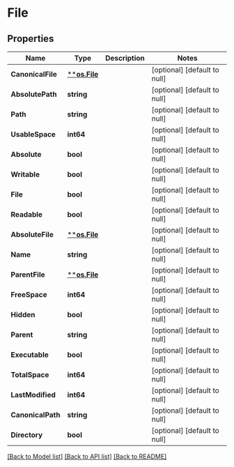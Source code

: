 # File

## Properties
Name | Type | Description | Notes
------------ | ------------- | ------------- | -------------
**CanonicalFile** | [****os.File**](*os.File.md) |  | [optional] [default to null]
**AbsolutePath** | **string** |  | [optional] [default to null]
**Path** | **string** |  | [optional] [default to null]
**UsableSpace** | **int64** |  | [optional] [default to null]
**Absolute** | **bool** |  | [optional] [default to null]
**Writable** | **bool** |  | [optional] [default to null]
**File** | **bool** |  | [optional] [default to null]
**Readable** | **bool** |  | [optional] [default to null]
**AbsoluteFile** | [****os.File**](*os.File.md) |  | [optional] [default to null]
**Name** | **string** |  | [optional] [default to null]
**ParentFile** | [****os.File**](*os.File.md) |  | [optional] [default to null]
**FreeSpace** | **int64** |  | [optional] [default to null]
**Hidden** | **bool** |  | [optional] [default to null]
**Parent** | **string** |  | [optional] [default to null]
**Executable** | **bool** |  | [optional] [default to null]
**TotalSpace** | **int64** |  | [optional] [default to null]
**LastModified** | **int64** |  | [optional] [default to null]
**CanonicalPath** | **string** |  | [optional] [default to null]
**Directory** | **bool** |  | [optional] [default to null]

[[Back to Model list]](../README.md#documentation-for-models) [[Back to API list]](../README.md#documentation-for-api-endpoints) [[Back to README]](../README.md)


